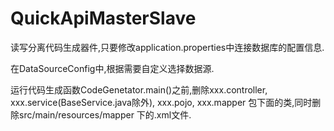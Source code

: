 # QuickApiMasterSlave

读写分离代码生成器件,只要修改application.properties中连接数据库的配置信息.

在DataSourceConfig中,根据需要自定义选择数据源.

运行代码生成函数CodeGenetator.main()之前,删除xxx.controller, xxx.service(BaseService.java除外), xxx.pojo, xxx.mapper 包下面的类,同时删除src/main/resources/mapper 下的.xml文件.
